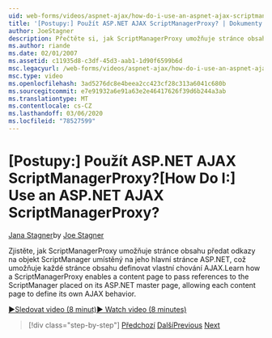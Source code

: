 ```yaml
---
uid: web-forms/videos/aspnet-ajax/how-do-i-use-an-aspnet-ajax-scriptmanagerproxy
title: '[Postupy:] Použít ASP.NET AJAX ScriptManagerProxy? | Dokumenty Microsoft'
author: JoeStagner
description: Přečtěte si, jak ScriptManagerProxy umožňuje stránce obsahu předat odkazy na objekt ScriptManager umístěný na jeho hlavní stránce ASP.NET, což umožňuje každou stránku obsahu t...
ms.author: riande
ms.date: 02/01/2007
ms.assetid: c11935d8-c3df-45d3-aab1-1d90f6599b6d
msc.legacyurl: /web-forms/videos/aspnet-ajax/how-do-i-use-an-aspnet-ajax-scriptmanagerproxy
msc.type: video
ms.openlocfilehash: 3ad5276dc8e4beea2cc423cf28c313a6041c680b
ms.sourcegitcommit: e7e91932a6e91a63e2e46417626f39d6b244a3ab
ms.translationtype: MT
ms.contentlocale: cs-CZ
ms.lasthandoff: 03/06/2020
ms.locfileid: "78527599"
---
```

# <a name="how-do-i-use-an-aspnet-ajax-scriptmanagerproxy"></a><span data-ttu-id="6bf30-104">[Postupy:] Použít ASP.NET AJAX ScriptManagerProxy?</span><span class="sxs-lookup"><span data-stu-id="6bf30-104">[How Do I:] Use an ASP.NET AJAX ScriptManagerProxy?</span></span>

<span data-ttu-id="6bf30-105">[Jana Stagner](https://github.com/JoeStagner)</span><span class="sxs-lookup"><span data-stu-id="6bf30-105">by [Joe Stagner](https://github.com/JoeStagner)</span></span>

<span data-ttu-id="6bf30-106">Zjistěte, jak ScriptManagerProxy umožňuje stránce obsahu předat odkazy na objekt ScriptManager umístěný na jeho hlavní stránce ASP.NET, což umožňuje každé stránce obsahu definovat vlastní chování AJAX.</span><span class="sxs-lookup"><span data-stu-id="6bf30-106">Learn how a ScriptManagerProxy enables a content page to pass references to the ScriptManager placed on its ASP.NET master page, allowing each content page to define its own AJAX behavior.</span></span>

[<span data-ttu-id="6bf30-107">&#9654;Sledovat video (8 minut)</span><span class="sxs-lookup"><span data-stu-id="6bf30-107">&#9654; Watch video (8 minutes)</span></span>](https://channel9.msdn.com/Blogs/ASP-NET-Site-Videos/how-do-i-use-an-aspnet-ajax-scriptmanagerproxy)

> [!div class="step-by-step"]
> <span data-ttu-id="6bf30-108">[Předchozí](how-do-i-use-the-aspnet-ajax-client-library-controls.md)
> [Další](how-do-i-use-the-aspnet-ajax-roundedcorners-extender.md)</span><span class="sxs-lookup"><span data-stu-id="6bf30-108">[Previous](how-do-i-use-the-aspnet-ajax-client-library-controls.md)
[Next](how-do-i-use-the-aspnet-ajax-roundedcorners-extender.md)</span></span>
